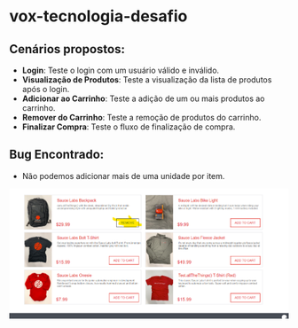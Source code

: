 

# vox-tecnologia-desafio

## Cenários propostos:
- **Login**: Teste o login com um usuário válido e inválido.
- **Visualização de Produtos**: Teste a visualização da lista de produtos após o login.
- **Adicionar ao Carrinho**: Teste a adição de um ou mais produtos ao carrinho.
- **Remover do Carrinho**: Teste a remoção de produtos do carrinho.
- **Finalizar Compra**: Teste o fluxo de finalização de compra.

## Bug Encontrado:
- Não podemos adicionar mais de uma unidade por item.

![alt text](image.png)
